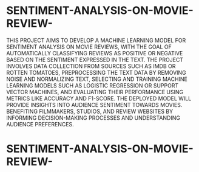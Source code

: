 # SENTIMENT-ANALYSIS-ON-MOVIE-REVIEW-
THIS PROJECT AIMS TO DEVELOP A MACHINE LEARNING MODEL FOR SENTIMENT ANALYSIS ON MOVIE REVIEWS, WITH THE GOAL OF AUTOMATICALLY CLASSIFYING REVIEWS AS POSITIVE OR NEGATIVE BASED ON THE SENTIMENT EXPRESSED IN THE TEXT. THE PROJECT INVOLVES DATA COLLECTION FROM SOURCES SUCH AS IMDB OR ROTTEN TOMATOES, PREPROCESSING THE TEXT DATA BY REMOVING NOISE AND NORMALIZING TEXT, SELECTING AND TRAINING MACHINE LEARNING MODELS SUCH AS LOGISTIC REGRESSION OR SUPPORT VECTOR MACHINES, AND EVALUATING THEIR PERFORMANCE USING METRICS LIKE ACCURACY AND F1-SCORE. THE DEPLOYED MODEL WILL PROVIDE INSIGHTS INTO AUDIENCE SENTIMENT TOWARDS MOVIES. BENEFITING FILMMAKERS, STUDIOS, AND REVIEW WEBSITES BY INFORMING DECISION-MAKING PROCESSES AND UNDERSTANDING AUDIENCE PREFERENCES.
# SENTIMENT-ANALYSIS-ON-MOVIE-REVIEW-
